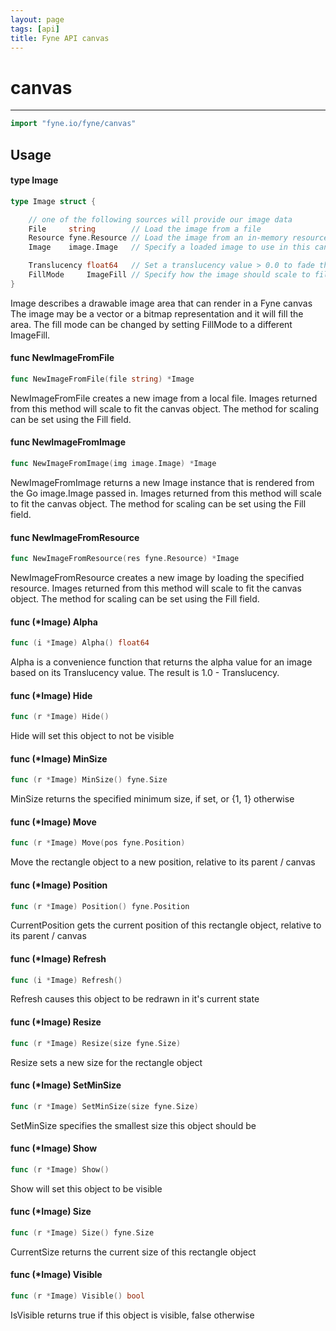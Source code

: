 ```yaml
---
layout: page
tags: [api]
title: Fyne API canvas
---
```


# canvas
---
```go
import "fyne.io/fyne/canvas"
```

## Usage

#### type Image

```go
type Image struct {

	// one of the following sources will provide our image data
	File     string        // Load the image from a file
	Resource fyne.Resource // Load the image from an in-memory resource
	Image    image.Image   // Specify a loaded image to use in this canvas object

	Translucency float64   // Set a translucency value > 0.0 to fade the image
	FillMode     ImageFill // Specify how the image should scale to fill or fit
}
```

Image describes a drawable image area that can render in a Fyne canvas The image may be a vector or a bitmap representation and it will fill the area. The fill mode can be changed by setting FillMode to a different ImageFill.

#### func  NewImageFromFile

```go
func NewImageFromFile(file string) *Image
```
NewImageFromFile creates a new image from a local file. Images returned from this method will scale to fit the canvas object. The method for scaling can be set using the Fill field.

#### func  NewImageFromImage

```go
func NewImageFromImage(img image.Image) *Image
```
NewImageFromImage returns a new Image instance that is rendered from the Go image.Image passed in. Images returned from this method will scale to fit the canvas object. The method for scaling can be set using the Fill field.

#### func  NewImageFromResource

```go
func NewImageFromResource(res fyne.Resource) *Image
```
NewImageFromResource creates a new image by loading the specified resource. Images returned from this method will scale to fit the canvas object. The method for scaling can be set using the Fill field.

#### func (*Image) Alpha

```go
func (i *Image) Alpha() float64
```
Alpha is a convenience function that returns the alpha value for an image based on its Translucency value. The result is 1.0 - Translucency.

#### func (*Image) Hide

```go
func (r *Image) Hide()
```
Hide will set this object to not be visible

#### func (*Image) MinSize

```go
func (r *Image) MinSize() fyne.Size
```
MinSize returns the specified minimum size, if set, or {1, 1} otherwise

#### func (*Image) Move

```go
func (r *Image) Move(pos fyne.Position)
```
Move the rectangle object to a new position, relative to its parent / canvas

#### func (*Image) Position

```go
func (r *Image) Position() fyne.Position
```
CurrentPosition gets the current position of this rectangle object, relative to its parent / canvas

#### func (*Image) Refresh

```go
func (i *Image) Refresh()
```
Refresh causes this object to be redrawn in it's current state

#### func (*Image) Resize

```go
func (r *Image) Resize(size fyne.Size)
```
Resize sets a new size for the rectangle object

#### func (*Image) SetMinSize

```go
func (r *Image) SetMinSize(size fyne.Size)
```
SetMinSize specifies the smallest size this object should be

#### func (*Image) Show

```go
func (r *Image) Show()
```
Show will set this object to be visible

#### func (*Image) Size

```go
func (r *Image) Size() fyne.Size
```
CurrentSize returns the current size of this rectangle object

#### func (*Image) Visible

```go
func (r *Image) Visible() bool
```
IsVisible returns true if this object is visible, false otherwise
